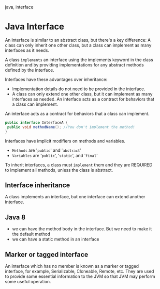 java, interface

# Java Interface

An interface is similar to an abstract class, but there's a key difference: A class can only inherit one other class, but a class can implement as many interfaces as it needs.

A class `implements` an interface using the implements keyword in the class definition and by providing implementations for any abstract methods defined by the interface.

Interfaces have these advantages over inheritance:

- Implementation details do not need to be provided in the interface.
- A class can only extend one other class, but it can implement as many interfaces as needed.
  An interface acts as a contract for behaviors that a class can implement.

An interface acts as a contract for behaviors that a class can implement.

```java
public interface InterfaceA {
 public void methodName(); //You don't implement the method!
}
```

Interfaces have implicit modifiers on methods and variables.

- `Methods` are '`public`' and '`abstract`'
- `Variables` are '`public`', '`static`', and '`final`'

To inherit interfaces, a class must `implement` them and they are REQUIRED to implement all methods, unless the class is abstract.

## Interface inheritance

A class implements an interface, but one interface can extend another interface.

## Java 8

- we can have the method body in the interface. But we need to make it the default method
- we can have a static method in an interface

## Marker or tagged interface

An interface which has no member is known as a marker or tagged interface, for example, Serializable, Cloneable, Remote, etc. They are used to provide some essential information to the JVM so that JVM may perform some useful operation.
